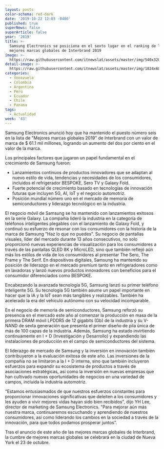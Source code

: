 ```yaml
---
layout: posts
color-schema: red-dark
date: '2019-10-22 12:03 -0400'
published: true
superNews: false
superArticle: false
year: '2019'
title: >-
  Samsung Electronics se posiciona en el sexto lugar en el ranking de las
  mejores marcas globales de Interbrand 2019
image: >-
  https://raw.githubusercontent.com/itnewslat/assets/master/img/540x320/Best-Global-Brand-p.jpg
detail-image: >-
  https://raw.githubusercontent.com/itnewslat/assets/master/img/1024x680/Best-Global-Brand-g.jpg
categories:
  - Venezuela
  - Colombia
  - Argentina
  - Perú
  - Ecuador
  - Chile
  - Panama
tags:
  - Actualidad
week: '43'
---
```

Samsung Electronics anunció hoy que ha mantenido el puesto número seis en la lista de "Mejores marcas globales 2019" de Interbrand con un valor de marca de $ 61.1 mil millones, logrando un aumento del dos por ciento en el valor de la marca.

 Los principales factores que jugaron un papel fundamental en el crecimiento de Samsung fueron:
 
- Lanzamientos continuos de productos innovadores que se adaptan al nuevo estilo de vida, tendencias y necesidades de los consumidores, incluidos el refrigerador BESPOKE, Sero TV y Galaxy Fold.
- Fuerte potencial de crecimiento basado en tecnologías de innovación futuras que incluyen 5G, AI, IoT y el negocio automotriz.
- Posición mundial número uno en el mercado de memoria de semiconductores y liderazgo tecnológico en la industria.

El negocio móvil de Samsung se ha mantenido con lanzamientos exitosos en la serie Galaxy. La compañía lideró la industria en la categoría de teléfonos inteligentes plegables con el lanzamiento de Galaxy Fold, y continuó su esfuerzo de resonar con los consumidores con la historia de la marca de Samsung "Haz lo que no puedes". Su negocio de pantallas visuales, líder del mercado durante 13 años consecutivos, no solo proporcionó nuevas experiencias de visualización para los consumidores a través de las pantallas QLED 8K y MicroLED, sino que también reflejó aún más los estilos de vida de los consumidores al presentar The Sero, The Frame y The Serif. En dispositivos digitales, Samsung ha mantenido su posición de liderazgo en el mercado premium tanto en refrigeradores como en lavadoras y lanzó nuevos productos innovadores con beneficios para el consumidor diferenciados como BESPOKE.

Encabezando la avanzada tecnología 5G, Samsung lanzó su primer teléfono inteligente 5G. Su tecnología 5G también asume un papel importante en hacer que la IA y la IoT sean más tangibles y realizables. También ha acelerado la era del vehículo autónomo con su velocidad incomparable. 

En el negocio de memoria de semiconductores, Samsung reforzó su presencia en el mercado este año al comenzar la producción en masa de la primera DRAM móvil LPDDR5 de 12 gigabits (Gb) de la industria y su V-NAND de sexta generación que presenta el primer diseño de pila única de más de 100 capas de la industria. Además, Samsung ha estado invirtiendo continuamente en I + D (Investigación y Desarrollo) y expandiendo las instalaciones de producción en el campo de semiconductores del sistema.

El liderazgo de mercado de Samsung y la inversión en innovación también contribuyeron a la evaluación exitosa de este año. Las inversiones de la compañía no se limitaron a la I + D interna, sino que también incluyeron esfuerzos para expandir su ecosistema de productos a través de asociaciones estratégicas, así como la inversión en nuevas empresas que han cultivado nuevas oportunidades de negocios en una variedad de campos, incluida la industria automotriz.

"Estamos entusiasmados de que nuestros esfuerzos constantes para proporcionar innovaciones significativas que deleiten a los consumidores y les ayuden a vivir mejores vidas hayan sido bien recibidos", dijo YH Lee, director de marketing de Samsung Electronics. "Para mejorar aún más nuestra marca, continuaremos escuchando y aprendiendo de nuestros consumidores, así como liderando los cambios en la sociedad a través de la innovación, para que todos podamos prosperar juntos".

Tras el anuncio de este año de las mejores marcas globales de Interbrand, la cumbre de mejores marcas globales se celebrará en la ciudad de Nueva York el 23 de octubre.